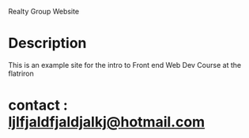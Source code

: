 Realty Group Website 


# Description 
This is an example site for the intro to Front end Web Dev Course at the flatriron 

# contact : ljlfjaldfjaldjalkj@hotmail.com

